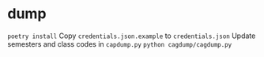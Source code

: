 # dump

`poetry install`
Copy `credentials.json.example` to `credentials.json`
Update semesters and class codes in `capdump.py`
`python cagdump/cagdump.py`
